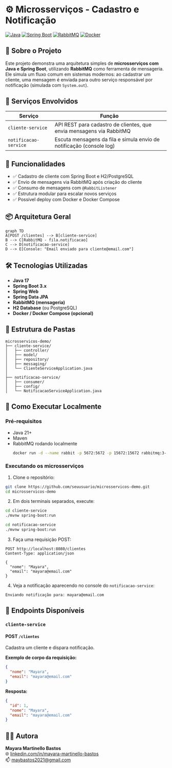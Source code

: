 
# ⚙️ Microsserviços - Cadastro e Notificação

[![Java](https://img.shields.io/badge/Java-17-orange.svg)](https://www.oracle.com/java/)
[![Spring Boot](https://img.shields.io/badge/Spring%20Boot-3.1-green.svg)](https://spring.io/projects/spring-boot)
[![RabbitMQ](https://img.shields.io/badge/RabbitMQ-Messaging-orange.svg)](https://www.rabbitmq.com/)
[![Docker](https://img.shields.io/badge/Docker-Enabled-blue.svg)](https://www.docker.com/)

## 📌 Sobre o Projeto

Este projeto demonstra uma arquitetura simples de **microsserviços com Java e Spring Boot**, utilizando **RabbitMQ** como ferramenta de mensageria. Ele simula um fluxo comum em sistemas modernos: ao cadastrar um cliente, uma mensagem é enviada para outro serviço responsável por notificação (simulada com `System.out`).

## 🧩 Serviços Envolvidos

| Serviço               | Função                                                                 |
|----------------------|------------------------------------------------------------------------|
| `cliente-service`     | API REST para cadastro de clientes, que envia mensagens via RabbitMQ  |
| `notificacao-service` | Escuta mensagens da fila e simula envio de notificação (console log)  |

## 🔧 Funcionalidades

- ✅ Cadastro de cliente com Spring Boot e H2/PostgreSQL
- ✅ Envio de mensagens via RabbitMQ após criação do cliente
- ✅ Consumo de mensagens com `@RabbitListener`
- ✅ Estrutura modular para escalar novos serviços
- ✅ Possível deploy com Docker e Docker Compose

## 📦 Arquitetura Geral

```mermaid
graph TD
A[POST /clientes] --> B[cliente-service]
B --> C[RabbitMQ - fila.notificacao]
C --> D[notificacao-service]
D --> E[Console: "Email enviado para cliente@email.com"]
```

## 🛠️ Tecnologias Utilizadas

- **Java 17**
- **Spring Boot 3.x**
- **Spring Web**
- **Spring Data JPA**
- **RabbitMQ (mensageria)**
- **H2 Database** (ou PostgreSQL)
- **Docker / Docker Compose (opcional)**

## 📁 Estrutura de Pastas

```
microsservicos-demo/
├── cliente-service/
│   ├── controller/
│   ├── model/
│   ├── repository/
│   ├── messaging/
│   └── ClienteServiceApplication.java
│
├── notificacao-service/
│   ├── consumer/
│   ├── config/
│   └── NotificacaoServiceApplication.java
```

## 🚀 Como Executar Localmente

### Pré-requisitos

- Java 21+
- Maven
- RabbitMQ rodando localmente
  ```bash
  docker run -d --name rabbit -p 5672:5672 -p 15672:15672 rabbitmq:3-management
  ```

### Executando os microsserviços

1. Clone o repositório:
```bash
git clone https://github.com/seuusuario/microsservicos-demo.git
cd microsservicos-demo
```

2. Em dois terminais separados, execute:
```bash
cd cliente-service
./mvnw spring-boot:run
```
```bash
cd notificacao-service
./mvnw spring-boot:run
```

3. Faça uma requisição POST:
```http
POST http://localhost:8080/clientes
Content-Type: application/json

{
  "nome": "Mayara",
  "email": "mayara@email.com"
}
```

4. Veja a notificação aparecendo no console do `notificacao-service`:
```
Enviando notificação para: mayara@email.com
```

## 🔐 Endpoints Disponíveis

### `cliente-service`

#### POST `/clientes`
Cadastra um cliente e dispara notificação.

**Exemplo de corpo da requisição:**
```json
{
  "nome": "Mayara",
  "email": "mayara@email.com"
}
```

**Resposta:**
```json
{
  "id": 1,
  "nome": "Mayara",
  "email": "mayara@email.com"
}
```

## 👩‍💻 Autora

**Mayara Martinello Bastos**  
🌐 [linkedin.com/in/mayara-martinello-bastos](https://www.linkedin.com/in/mayara-martinello-bastos)  
📫 maybastos2021@gmail.com  
